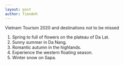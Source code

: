 ```yaml
---
layout: post
author: TienAnh
---
```

Vietnam Tourism 2020 and destinations not to be missed
1. Spring to full of flowers on the plateau of Da Lat.
2. Sunny summer in Da Nang.
3. Romantic autumn in the highlands.
4. Experience the western floating season.
5. Winter snow on Sapa.